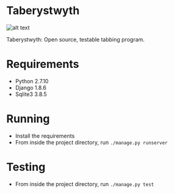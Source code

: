 # Taberystwyth
![alt text](https://codeship.com/projects/1084e7d0-7371-0133-b38a-7e06a486d05b/status?branch=master "Build Status")

Taberystwyth: Open source, testable tabbing program.

# Requirements
* Python 2.7.10
* Django 1.8.6
* Sqlite3 3.8.5

# Running
* Install the requirements
* From inside the project directory, run `./manage.py runserver`

# Testing
* From inside the project directory, run `./manage.py test`